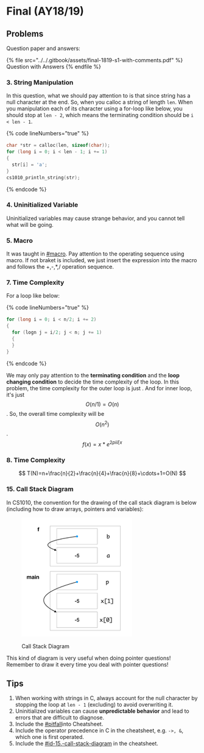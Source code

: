 # Final (AY18/19)

## Problems

Question paper and answers:

{% file src="../../.gitbook/assets/final-1819-s1-with-comments.pdf" %}
Question with Answers
{% endfile %}

### 3. String Manipulation

In this question, what we should pay attention to is that since string has a null character at the end. So, when you calloc a string of length `len`. When you manipulation each of its character using a for-loop like below, you should stop at `len - 2`, which means the terminating condition should be `i < len - 1`.

{% code lineNumbers="true" %}
```c
char *str = calloc(len, sizeof(char));
for (long i = 0; i < len - 1; i += 1)
{
  str[i] = 'a';
}
cs1010_println_string(str);
```
{% endcode %}

### 4. Uninitialized Variable

Uninitialized variables may cause strange behavior, and you cannot tell what will be going.

### 5. Macro

It was taught in [#macro](../../lec-tut-lab-exes/lab/lab-08-c-preprocessor.md#macro "mention"). Pay attention to the operating sequence using macro. If not braket is included, we just insert the expression into the macro and follows the +,-,\*,/ operation sequence.

### 7. Time Complexity

For a loop like below:

{% code lineNumbers="true" %}
```c
for (long i = 0; i < n/2; i += 2)
{
  for (logn j = i/2; j < n; j += 1)
  {
  }
}
```
{% endcode %}

We may only pay attention to the **terminating condition** and the **loop changing condition** to decide the time complexity of the loop. In this problem, the time complexity for the outer loop is just . And for inner loop, it's just $$O(n/1)=O(n)$$. So, the overall time complexity will be $$O(n^2)$$.$$f(x) = x * e^{2 pi i \xi x}$$

### 8. Time Complexity

$$
T(N)=n+\frac{n}{2}+\frac{n}{4}+\frac{n}{8}+\cdots+1=O(N)
$$

### 15. Call Stack Diagram

In CS1010, the convention for the drawing of the call stack diagram is below (including how to draw arrays, pointers and variables):

<figure><img src="../../.gitbook/assets/Final-1819-Q15.png" alt="" width="290"><figcaption><p>Call Stack Diagram</p></figcaption></figure>

This kind of diagram is very useful when doing pointer questions! Remember to draw it every time you deal with pointer questions!

## Tips

1. When working with strings in C, always account for the null character by stopping the loop at `len - 1` (excluding) to avoid overwriting it.
2. Uninitialized variables can cause **unpredictable behavior** and lead to errors that are difficult to diagnose.
3. Include the [#pitfall](../../lec-tut-lab-exes/lab/lab-08-c-preprocessor.md#pitfall "mention")into Cheatsheet.
4. Include the operator precedence in C in the cheatsheet, e.g. `->, &`, which one is first operated.
5. Include the [#id-15.-call-stack-diagram](final-ay18-19.md#id-15.-call-stack-diagram "mention") in the cheatsheet.
